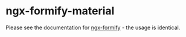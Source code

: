 # ngx-formify-material

Please see the documentation for [ngx-formify](https://github.com/devlift/ngx-formify) - the usage is identical.